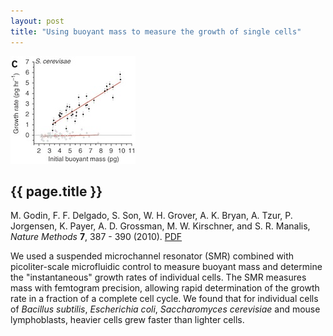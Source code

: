 ```yaml
---
layout: post
title: "Using buoyant mass to measure the growth of single cells"
---
```


[![](images/cell_growth.jpg)](pdfs/cell_growth.pdf)

{{ page.title }}
----------------

M. Godin, F. F. Delgado, S. Son, W. H. Grover, A. K. Bryan, A. Tzur, P. Jorgensen, K. Payer, A. D. Grossman, M. W. Kirschner, and S. R. Manalis, *Nature Methods* **7**, 387 - 390 (2010).  [PDF](pdfs/cell_growth.pdf)

We used a suspended microchannel resonator (SMR) combined with picoliter-scale microfluidic control to measure buoyant mass and determine the "instantaneous" growth rates of individual cells. The SMR measures mass with femtogram precision, allowing rapid determination of the growth rate in a fraction of a complete cell cycle. We found that for individual cells of *Bacillus subtilis*, *Escherichia coli*, *Saccharomyces cerevisiae* and mouse lymphoblasts, heavier cells grew faster than lighter cells.
